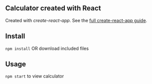 Calculator created with React
---

Created with *create-react-app*. See the [full create-react-app guide](https://github.com/facebookincubator/create-react-app/blob/master/packages/react-scripts/template/README.md).

Install
---

`npm install` OR download included files



Usage
---

`npm start` to view calculator
